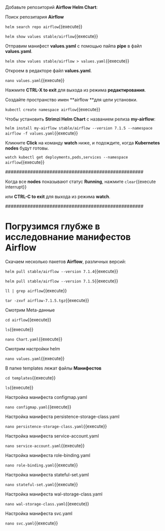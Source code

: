 Добавьте репозиторий **Airflow Helm Chart**:

Поиск репозитария **Airflow**

`helm search repo airflow`{{execute}}  

`helm show values stable/airflow`{{execute}}

Отправим манифест **values.yaml** с помощью пайпа **pipe** в файл **values.yaml**.

`helm show values stable/airflow > values.yaml`{{execute}}

Откроем в редакторе файл **values.yaml**.

`nano values.yaml`{{execute}}

Нажмите **CTRL-X to exit** для выхода из режима **редактирования**.

Создайте пространство имен **airflow **для цели установки.  

`kubectl create namespace airflow`{{execute}}   

Чтобы установить **Strimzi Helm Chart** с названием релиза **my-airflow**:

`helm install my-airflow stable/airflow --version 7.1.5 --namespace airflow -f values.yaml`{{execute}}

Кликните **Click** на команду **watch** ниже, и подождите, когда **Kubernetes nodes** будут готовы.

`watch kubectl get deployments,pods,services --namespace airflow`{{execute}}

##################################################

Когда все **nodes**  показывают статус **Running**, нажмите
```clear```{{execute interrupt}} 

или **CTRL-C to exit** для выхода из режима **watch**.

##################################################

# Погрузимся глубже в исследовнание манифестов Airflow

Скачаем несколько пакетов **Airflow**, различных версий:

`helm pull stable/airflow --version 7.1.4`{{execute}}

`helm pull stable/airflow --version 7.1.5`{{execute}}

`ll | grep airflow`{{execute}} 

`tar -zxvf airflow-7.1.5.tgz`{{execute}}

Смотрим Meta-данные

`cd airflow`{{execute}}

`ls`{{execute}}

`nano Chart.yaml`{{execute}}

Смотрим настройки helm

`nano values.yaml`{{execute}}

В папке templates лежат файлы **Манифестов**

`cd templates`{{execute}}

`ls`{{execute}}

Настройка манифеста configmap.yaml

`nano configmap.yaml`{{execute}}

Настройка манифеста persistence-storage-class.yaml

`nano persistence-storage-class.yaml`{{execute}}

Настройка манифеста service-account.yaml

`nano service-account.yaml`{{execute}}

Настройка манифеста role-binding.yaml

`nano role-binding.yaml`{{execute}}

Настройка манифеста stateful-set.yaml 

`nano stateful-set.yaml`{{execute}}

Настройка манифеста wal-storage-class.yaml

`nano wal-storage-class.yaml`{{execute}}

Настройка манифеста svc.yaml

`nano svc.yaml`{{execute}}


